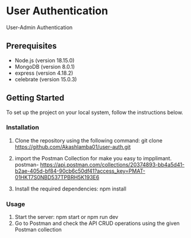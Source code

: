# User Authentication

User-Admin Authentication

## Prerequisites

- Node.js (version 18.15.0)
- MongoDB (version 8.0.1)
- express (version 4.18.2)
- celebrate (version 15.0.3)

## Getting Started

To set up the project on your local system, follow the instructions below.

### Installation

1. Clone the repository using the following command:
   git clone https://github.com/Akashlamba01/user-auth.git

2. import the Postman Collection for make you easy to impplimant.
   postman- https://api.postman.com/collections/20374893-bb4a5d41-b2ae-405d-bf84-90cb6c50df41?access_key=PMAT-01HKT7S0NBD537TPBRH5K193E6

3. Install the required dependencies: npm install

### Usage

1. Start the server:
   npm start or npm run dev
2. Go to Postman and check the API CRUD operations using the given Postman collection
